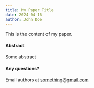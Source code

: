 ```yaml
---
title: My Paper Title
date: 2024-04-16
author: John Doe
---
```


This is the content of my paper.

#### Abstract
Some abstract

#### Any questions? 
Email authors at [something@gmail.com](mailto:something@gmail.com)